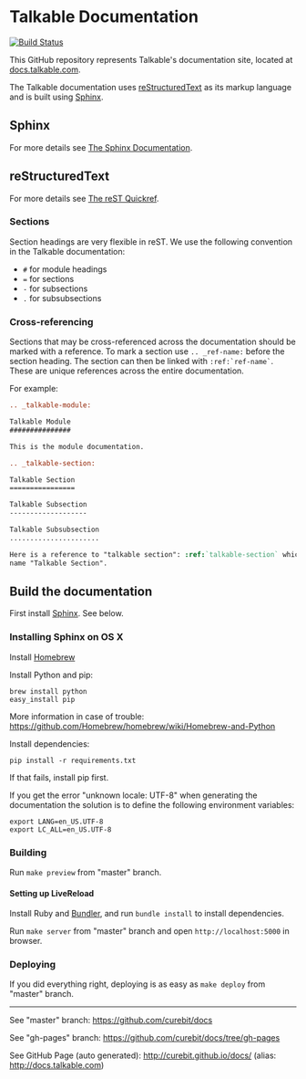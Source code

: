 Talkable Documentation
======================

[![Build Status](https://travis-ci.org/curebit/docs.svg)](https://travis-ci.org/curebit/docs)

This GitHub repository represents Talkable's documentation site, located at [docs.talkable.com](http://docs.talkable.com).

The Talkable documentation uses [reStructuredText](http://docutils.sourceforge.net/rst.html) as its markup language and is built using [Sphinx](http://sphinx-doc.org/).

Sphinx
------

For more details see [The Sphinx Documentation](http://sphinx-doc.org/contents.html).

reStructuredText
----------------

For more details see [The reST Quickref](http://docutils.sourceforge.net/docs/user/rst/quickref.html).

### Sections

Section headings are very flexible in reST. We use the following convention in the Talkable documentation:

* `#` for module headings
* `=` for sections
* `-` for subsections
* `.` for subsubsections

### Cross-referencing

Sections that may be cross-referenced across the documentation should be marked with a reference.
To mark a section use `.. _ref-name:` before the section heading.
The section can then be linked with `` :ref:`ref-name` ``. These are unique references across the entire documentation.

For example:

```rst
.. _talkable-module:

Talkable Module
###############

This is the module documentation.

.. _talkable-section:

Talkable Section
================

Talkable Subsection
-------------------

Talkable Subsubsection
......................

Here is a reference to "talkable section": :ref:`talkable-section` which will have the
name "Talkable Section".
```

Build the documentation
-----------------------

First install [Sphinx](http://sphinx-doc.org/). See below.

### Installing Sphinx on OS X

Install [Homebrew](http://brew.sh/)

Install Python and pip:

    brew install python
    easy_install pip

More information in case of trouble: https://github.com/Homebrew/homebrew/wiki/Homebrew-and-Python

Install dependencies:

    pip install -r requirements.txt

If that fails, install pip first.

If you get the error "unknown locale: UTF-8" when generating the documentation
the solution is to define the following environment variables:

    export LANG=en_US.UTF-8
    export LC_ALL=en_US.UTF-8

### Building

Run `make preview` from "master" branch.

#### Setting up LiveReload

Install Ruby and [Bundler](http://bundler.io/), and run `bundle install` to install dependencies.

Run `make server` from "master" branch and open `http://localhost:5000` in browser.

### Deploying

If you did everything right, deploying is as easy as `make deploy` from "master" branch.

---

See "master" branch: https://github.com/curebit/docs

See "gh-pages" branch: https://github.com/curebit/docs/tree/gh-pages

See GitHub Page (auto generated): http://curebit.github.io/docs/ (alias: http://docs.talkable.com)
